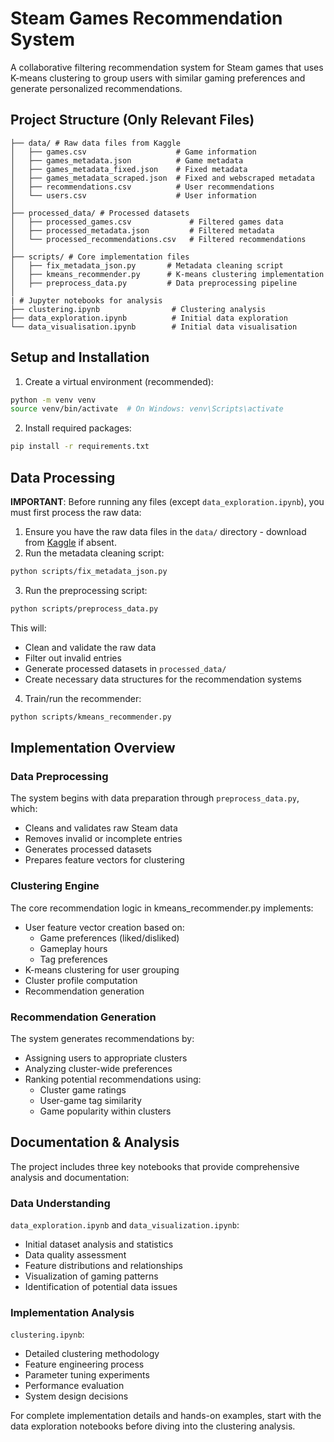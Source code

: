 # Steam Games Recommendation System
A collaborative filtering recommendation system for Steam games that uses K-means clustering to group users with similar gaming preferences and generate personalized recommendations.

## Project Structure (Only Relevant Files)

```
├── data/ # Raw data files from Kaggle
│   ├── games.csv                    # Game information
│   ├── games_metadata.json          # Game metadata
│   ├── games_metadata_fixed.json    # Fixed metadata
│   ├── games_metadata_scraped.json  # Fixed and webscraped metadata
│   ├── recommendations.csv          # User recommendations
│   └── users.csv                    # User information
│
├── processed_data/ # Processed datasets
│   ├── processed_games.csv             # Filtered games data
│   ├── processed_metadata.json         # Filtered metadata
│   └── processed_recommendations.csv   # Filtered recommendations
│
├── scripts/ # Core implementation files
│   ├── fix_metadata_json.py       # Metadata cleaning script
│   ├── kmeans_recommender.py      # K-means clustering implementation
│   ├── preprocess_data.py         # Data preprocessing pipeline
│
| # Jupyter notebooks for analysis
├── clustering.ipynb                # Clustering analysis
├── data_exploration.ipynb          # Initial data exploration
└── data_visualisation.ipynb        # Initial data visualisation
```

## Setup and Installation

1. Create a virtual environment (recommended):
```bash
python -m venv venv
source venv/bin/activate  # On Windows: venv\Scripts\activate
```

2. Install required packages:
```bash
pip install -r requirements.txt
```

## Data Processing

**IMPORTANT**: Before running any files (except `data_exploration.ipynb`), you must first process the raw data:

1. Ensure you have the raw data files in the `data/` directory - download from [Kaggle](https://www.kaggle.com/datasets/antonkozyriev/game-recommendations-on-steam) if absent.
2. Run the metadata cleaning script:
```bash
python scripts/fix_metadata_json.py
```
3. Run the preprocessing script:
```bash
python scripts/preprocess_data.py
```
This will:
- Clean and validate the raw data
- Filter out invalid entries
- Generate processed datasets in `processed_data/`
- Create necessary data structures for the recommendation systems

4. Train/run the recommender:
```bash
python scripts/kmeans_recommender.py
```

## Implementation Overview
### Data Preprocessing
The system begins with data preparation through `preprocess_data.py`, which:
- Cleans and validates raw Steam data
- Removes invalid or incomplete entries
- Generates processed datasets
- Prepares feature vectors for clustering

### Clustering Engine
The core recommendation logic in kmeans_recommender.py implements:

- User feature vector creation based on:
  - Game preferences (liked/disliked)
  - Gameplay hours
  - Tag preferences
- K-means clustering for user grouping
- Cluster profile computation
- Recommendation generation

### Recommendation Generation
The system generates recommendations by:

- Assigning users to appropriate clusters
- Analyzing cluster-wide preferences
- Ranking potential recommendations using:
  - Cluster game ratings
  - User-game tag similarity
  - Game popularity within clusters

## Documentation & Analysis

The project includes three key notebooks that provide comprehensive analysis and documentation:

### Data Understanding
`data_exploration.ipynb` and `data_visualization.ipynb`:
- Initial dataset analysis and statistics
- Data quality assessment
- Feature distributions and relationships
- Visualization of gaming patterns
- Identification of potential data issues

### Implementation Analysis  
`clustering.ipynb`:
- Detailed clustering methodology
- Feature engineering process
- Parameter tuning experiments
- Performance evaluation
- System design decisions

For complete implementation details and hands-on examples, start with the data exploration notebooks before diving into the clustering analysis.